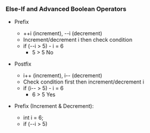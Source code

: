 ### Else-If and Advanced Boolean Operators

* Prefix
  * ++i (increment), --i (decrement)
  * Increment/decrement i then check condition
  * if (--i > 5) - i = 6
    * 5 > 5 No 
* Postfix
  * i++ (increment), i-- (decrement)
  * Check condition first then increment/decrement i
  * if (i-- > 5) - i = 6
    * 6 > 5 Yes

* Prefix (Increment & Decrement):
  * int i = 6;
  * if (--i > 5)



